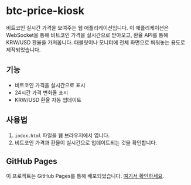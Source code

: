 # btc-price-kiosk

비트코인 실시간 가격을 보여주는 웹 애플리케이션입니다. 이 애플리케이션은 WebSocket을 통해 비트코인 가격을 실시간으로 받아오고, 환율 API를 통해 KRW/USD 환율을 가져옵니다. 태블릿이나 모니터에 전체 화면으로 띄워놓는 용도로 제작되었습니다.

## 기능
- 비트코인 가격을 실시간으로 표시
- 24시간 가격 변화율 표시
- KRW/USD 환율 자동 업데이트

## 사용법
1. `index.html` 파일을 웹 브라우저에서 엽니다.
2. 비트코인 가격과 환율이 실시간으로 업데이트되는 것을 확인합니다.

## GitHub Pages
이 프로젝트는 GitHub Pages를 통해 배포되었습니다. [여기서 확인하세요](https://2jiho.github.io/btc-price-kiosk).

